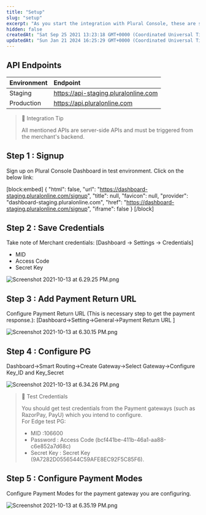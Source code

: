 ```yaml
---
title: "Setup"
slug: "setup"
excerpt: "As you start the integration with Plural Console, these are some pre-requisites which you should do."
hidden: false
createdAt: "Sat Sep 25 2021 13:23:18 GMT+0000 (Coordinated Universal Time)"
updatedAt: "Sun Jan 21 2024 16:25:29 GMT+0000 (Coordinated Universal Time)"
---
```

## **API Endpoints**

| Environment | Endpoint                               |
| :---------- | :------------------------------------- |
| Staging     | <https://api-staging.pluralonline.com> |
| Production  | <https://api.pluralonline.com>         |

> 📘 Integration Tip
> 
> All mentioned APIs are server-side APIs and must be triggered from the merchant's backend.

## Step 1 : Signup

Sign up on Plural Console Dashboard in test environment. Click on the below link: 

[block:embed]
{
  "html": false,
  "url": "https://dashboard-staging.pluralonline.com/signup",
  "title": null,
  "favicon": null,
  "provider": "dashboard-staging.pluralonline.com",
  "href": "https://dashboard-staging.pluralonline.com/signup",
  "iframe": false
}
[/block]


## Step 2 : Save Credentials

Take note of Merchant credentials: [Dashboard → Settings → Credentials]

- MID
- Access Code
- Secret Key

![](https://files.readme.io/9e03aee-Screenshot_2021-10-13_at_6.29.25_PM.png "Screenshot 2021-10-13 at 6.29.25 PM.png")

## Step 3 : Add Payment Return URL

Configure Payment Return URL (This is necessary step to get the payment response.): [Dashboard->Setting->General->Payment Return URL ]

![](https://files.readme.io/ccbdeb3-Screenshot_2021-10-13_at_6.30.15_PM.png "Screenshot 2021-10-13 at 6.30.15 PM.png")

## Step 4 : Configure PG

Dashboard->Smart Routing->Create Gateway->Select Gateway->Configure Key_ID and Key_Secret

![](https://files.readme.io/f27ee82-Screenshot_2021-10-13_at_6.34.26_PM.png "Screenshot 2021-10-13 at 6.34.26 PM.png")

> 📘 Test Credentials
> 
> You should get test credentials from the Payment gateways (such as RazorPay, PayU) which you intend to configure.  
> For Edge test PG: 
> 
> - MID :106600
> - Password : Access Code (bcf441be-411b-46a1-aa88-c6e852a7d68c) 
> - Secret Key : Secret Key (9A7282D0556544C59AFE8EC92F5C85F6).
> 
> <Update before launch>

## Step 5 : Configure Payment Modes

Configure Payment Modes for the payment gateway you are configuring. 

![](https://files.readme.io/611fecd-Screenshot_2021-10-13_at_6.35.19_PM.png "Screenshot 2021-10-13 at 6.35.19 PM.png")
